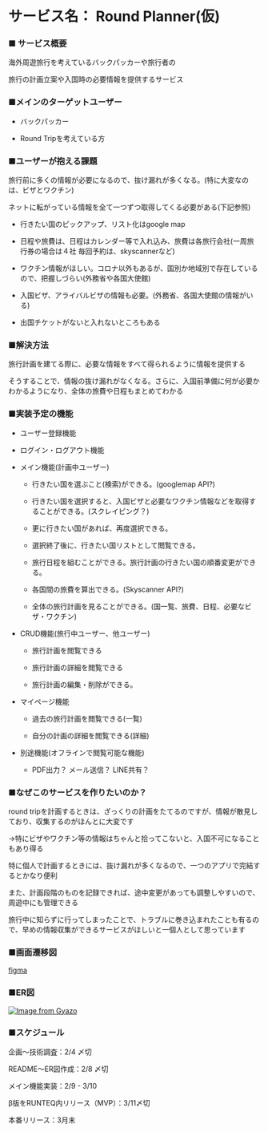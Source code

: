# サービス名： Round Planner(仮)
### ■ サービス概要
海外周遊旅行を考えているバックパッカーや旅行者の

旅行の計画立案や入国時の必要情報を提供するサービス
### ■メインのターゲットユーザー
- バックパッカー

- Round Tripを考えている方

### ■ユーザーが抱える課題
旅行前に多くの情報が必要になるので、抜け漏れが多くなる。(特に大変なのは、ビザとワクチン)

ネットに転がっている情報を全て一つずつ取得してくる必要がある(下記参照)

- 行きたい国のピックアップ、リスト化はgoogle map

- 日程や旅費は、日程はカレンダー等で入れ込み、旅費は各旅行会社(一周旅行券の場合は４社 毎回予約は、skyscannerなど)

- ワクチン情報がほしい。コロナ以外もあるが、国別か地域別で存在しているので、把握しづらい(外務省や各国大使館)

- 入国ビザ、アライバルビザの情報も必要。(外務省、各国大使館の情報がいる)

- 出国チケットがないと入れないところもある
### ■解決方法
旅行計画を建てる際に、必要な情報をすべて得られるように情報を提供する

そうすることで、情報の抜け漏れがなくなる。さらに、入国前準備に何が必要かわかるようになり、全体の旅費や日程もまとめてわかる
### ■実装予定の機能
- ユーザー登録機能

- ログイン・ログアウト機能

- メイン機能(計画中ユーザー)

  - 行きたい国を選ぶこと(検索)ができる。(googlemap API?)

  - 行きたい国を選択すると、入国ビザと必要なワクチン情報などを取得することができる。(スクレイピング？)

  - 更に行きたい国があれば、再度選択できる。

  - 選択終了後に、行きたい国リストとして閲覧できる。

  - 旅行日程を組むことができる。旅行計画の行きたい国の順番変更ができる。

  - 各国間の旅費を算出できる。(Skyscanner API?)

  - 全体の旅行計画を見ることができる。(国一覧、旅費、日程、必要なビザ・ワクチン)

- CRUD機能(旅行中ユーザー、他ユーザー)

  - 旅行計画を閲覧できる

  - 旅行計画の詳細を閲覧できる

  - 旅行計画の編集・削除ができる。

- マイページ機能

  - 過去の旅行計画を閲覧できる(一覧)

  - 自分の計画の詳細を閲覧できる(詳細)

- 別途機能(オフラインで閲覧可能な機能)

  - PDF出力？ メール送信？ LINE共有？

### ■なぜこのサービスを作りたいのか？
 round tripを計画するときは、ざっくりの計画をたてるのですが、情報が散見しており、収集するのがほんとに大変です

 →特にビザやワクチン等の情報はちゃんと拾ってこないと、入国不可になることもあり得る

特に個人で計画するときには、抜け漏れが多くなるので、一つのアプリで完結するとかなり便利

また、計画段階のものを記録できれば、途中変更があっても調整しやすいので、周遊中にも管理できる

旅行中に知らずに行ってしまったことで、トラブルに巻き込まれたことも有るので、早めの情報収集ができるサービスがほしいと一個人として思っています

### ■画面遷移図
[figma](https://www.figma.com/file/Bqv2jm6XStVIqhG6oithXs/Round-Planner?t=LDsPw9EsTTORywpQ-6)

### ■ER図
[![Image from Gyazo](https://i.gyazo.com/39af7b77a0be1e69275cbe87c2fd373b.png)](https://gyazo.com/39af7b77a0be1e69275cbe87c2fd373b)
### ■スケジュール
  企画〜技術調査：2/4 〆切

  README〜ER図作成：2/8 〆切

  メイン機能実装：2/9 - 3/10

  β版をRUNTEQ内リリース（MVP）：3/11〆切

  本番リリース：3月末
